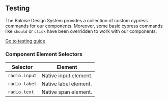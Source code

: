 ## Testing

The Baloise Design System provides a collection of custom cypress commands for our components. Moreover, some basic cypress commands like `should` or `click` have been overridden to work with our components.

<a class="sb-unstyled button is-primary" href="../?path=/docs/development-testing--page">Go to testing guide</a>

<!-- START: human documentation -->



<!-- END: human documentation -->


### Component Element Selectors

| Selector      | Element               |
| ------------- | --------------------- |
| `radio.input` | Native input element. |
| `radio.label` | Native label element. |
| `radio.text`  | Native span element.  |


